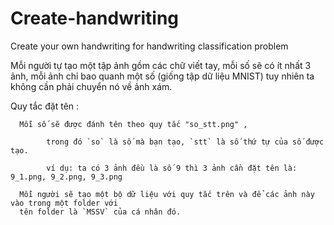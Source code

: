 # Create-handwriting
Create your own handwriting for handwriting classification problem

Mỗi người tự tạo một tập ảnh gồm các chữ viết tay, mỗi số sẽ có ít nhất 3 ảnh, mỗi ảnh chỉ bao quanh một số (giống tập dữ liệu MNIST) tuy nhiên ta không cần phải chuyển nó về ảnh xám.

Quy tắc đặt tên :
      
      Mỗi số sẽ được đánh tên theo quy tắc "so_stt.png" ,
      
            trong đó `so` là số mà bạn tạo, `stt` là số thứ tự của số được tạo.
            
            ví dụ: ta có 3 ảnh đều là số 9 thì 3 ảnh cần đặt tên là: 9_1.png, 9_2.png, 9_3.png 
            
      Mỗi người sẽ tạo một bộ dữ liệu với quy tắc trên và để các ảnh này vào trong một folder với 
      tên folder là `MSSV` của cá nhân đó.
